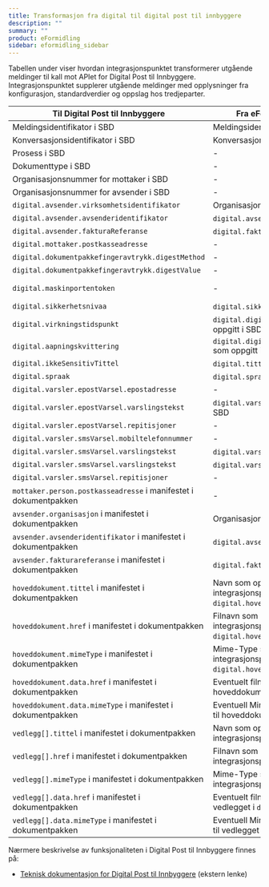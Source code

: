 ```yaml
---
title: Transformasjon fra digital til digital post til innbyggere
description: ""
summary: ""
product: eFormidling
sidebar: eformidling_sidebar
---
```


Tabellen under viser hvordan integrasjonspunktet transformerer utgående meldinger til kall mot APIet for Digital Post
til Innbyggere. Integrasjonspunktet supplerer utgående meldinger med opplysninger fra konfigurasjon, standardverdier og
oppslag hos tredjeparter.

| Til Digital Post til Innbyggere                                  | Fra eFormidling `digital` melding                                                          | Fra konfigurasjon      | Fra standardverdi |
| ---------------------------------------------------------------- | ------------------------------------------------------------------------------------------ | ---------------------- | ----------------- |
| Meldingsidentifikator i SBD                                      | Meldingsidentifikator i SBD                                                                | -                      | - |
| Konversasjonsidentifikator i SBD                                 | Konversasjonsidentifikator i SBD                                                           | -                      | - |
| Prosess i SBD                                                    | -                                                                                          | -                      | `urn:fdc:digdir.no:2020:profile:egovernment:innbyggerpost:digital:ver1.0` |
| Dokumenttype i SBD                                               | -                                                                                          | -                      | `urn:fdc:digdir.no:2020:innbyggerpost:xsd::innbyggerpost##urn:fdc:digdir.no:2020:innbyggerpost:schema:digital::1.0` |
| Organisasjonsnummer for mottaker i SBD                           | -                                                                                          | -                      | Postkassens organisasjonsnummer hentes fra KRR gitt mottakers fødselsnummer |
| Organisasjonsnummer for avsender i SBD                           | -                                                                                          | `difi.move.org.number` | - |
| `digital.avsender.virksomhetsidentifikator`                      | Organisasjonsnummer for avsender i SBD                                                     | `difi.move.org.number` | - |
| `digital.avsender.avsenderidentifikator`                         | `digital.avsenderId` som oppgitt i SBD                                                     | -                      | - |
| `digital.avsender.fakturaReferanse`                              | `digital.fakturaReferanse` som oppgitt i SBD                                               | -                      | - |
| `digital.mottaker.postkasseadresse`                              | -                                                                                          | -                      | Hentes fra KRR gitt mottakers fødselsnummer |
| `digital.dokumentpakkefingeravtrykk.digestMethod`                | -                                                                                          | -                      | `http://www.w3.org/2001/04/xmlenc#sha256` |
| `digital.dokumentpakkefingeravtrykk.digestValue`                 | -                                                                                          | -                      | Base64-enkodet SHA256 av dokumentpakken |
| `digital.maskinportentoken`                                      | -                                                                                          | -                      | Integrasjonspunktet bygger, signerer (med virksomhetssertifikatet konfigurert for integrasjonspunktet) og sender autorisasjonsforespørsel for avsenders organisasjonsnummer. Returnert autorisasjonstoken fra Maskinporten brukes. |
| `digital.sikkerhetsnivaa`                                        | `digital.sikkerhetsnivaa` som oppgitt i SBD                                                | -                      | - |
| `digital.virkningstidspunkt`                                     | `digital.digitalPostInfo.virkningsdato` som oppgitt i SBD                                  | -                      | - |
| `digital.aapningskvittering`                                     | `digital.digitalPostInfo.aapningskvittering` som oppgitt i SBD                             | -                      | - |
| `digital.ikkeSensitivTittel`                                     | `digital.tittel` som oppgitt i SBD                                                         | -                      | - |
| `digital.spraak`                                                 | `digital.spraak` som oppgitt i SBD                                                         | -                      | - |
| `digital.varsler.epostVarsel.epostadresse`                       | -                                                                                          | -                      | Hentes fra KRR gitt mottakers fødselsnummer |
| `digital.varsler.epostVarsel.varslingstekst`                     | `digital.varsler.epostTekst` som oppgitt i SBD                                             | -                      | - |
| `digital.varsler.epostVarsel.repitisjoner`                       | -                                                                                          | -                      | Med en gang og etter 7 dager |
| `digital.varsler.smsVarsel.mobiltelefonnummer`                   | -                                                                                          | -                      | Hentes fra KRR gitt mottakers fødselsnummer |
| `digital.varsler.smsVarsel.varslingstekst`                       | `digital.varsler.smsTekst` som oppgitt i SBD                                               | -                      | - |
| `digital.varsler.smsVarsel.varslingstekst`                       | `digital.varsler.smsTekst` som oppgitt i SBD                                               | -                      | - |
| `digital.varsler.smsVarsel.repitisjoner`                         | -                                                                                          | -                      | Med en gang og etter 7 dager |
| `mottaker.person.postkasseadresse` i manifestet i dokumentpakken | -                                                                                          | -                      | Hentes fra KRR gitt mottakers fødselsnummer |
| `avsender.organisasjon` i manifestet i dokumentpakken            | Organisasjonsnummer for avsender i SBD                                                     | -                      | - |
| `avsender.avsenderidentifikator` i manifestet i dokumentpakken   | `digital.avsenderId` som oppgitt i SBD                                                     | -                      | - |
| `avsender.fakturareferanse` i manifestet i dokumentpakken        | `digital.fakturaReferanse` som oppgitt i SBD                                               | -                      | - |
| `hoveddokument.tittel` i manifestet i dokumentpakken             | Navn som oppgitt ved opplasting til integrasjonspunktet (for `digital.hoveddokument`)      | -                      | - |
| `hoveddokument.href` i manifestet i dokumentpakken               | Filnavn som oppgitt ved opplasting til integrasjonspunktet (for `digital.hoveddokument`)   | -                      | - |
| `hoveddokument.mimeType` i manifestet i dokumentpakken           | Mime-Type som oppgitt ved opplasting til integrasjonspunktet (for `digital.hoveddokument`) | -                      | - |
| `hoveddokument.data.href` i manifestet i dokumentpakken          | Eventuelt filnavn for metadatafil referert til hoveddokument i `digital.metadataFiler`     | -                      | - |
| `hoveddokument.data.mimeType` i manifestet i dokumentpakken      | Eventuell Mime-Type for metadatafil referert til hoveddokument i `digital.metadataFiler`   | -                      | - |
| `vedlegg[].tittel` i manifestet i dokumentpakken                 | Navn som oppgitt ved opplasting til integrasjonspunktet                                    | -                      | - |
| `vedlegg[].href` i manifestet i dokumentpakken                   | Filnavn som oppgitt ved opplasting til integrasjonspunktet                                 | -                      | - |
| `vedlegg[].mimeType` i manifestet i dokumentpakken               | Mime-Type som oppgitt ved opplasting til integrasjonspunktet                               | -                      | - |
| `vedlegg[].data.href` i manifestet i dokumentpakken              | Eventuelt filnavn for metadatafil referert til vedlegget i `digital.metadataFiler`         | -                      | - |
| `vedlegg[].data.mimeType` i manifestet i dokumentpakken          | Eventuell Mime-Type for metadatafil referert til vedlegget i `digital.metadataFiler`       | -                      | - |

Nærmere beskrivelse av funksjonaliteten i Digital Post til Innbyggere finnes på:

- [Teknisk dokumentasjon for Digital Post til Innbyggere](/dpi_nyinfrastruktur) (ekstern lenke)
